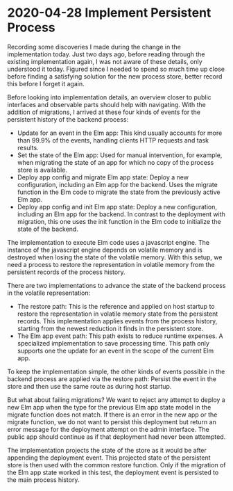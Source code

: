 # 2020-04-28 Implement Persistent Process

Recording some discoveries I made during the change in the implementation today. Just two days ago, before reading through the existing implementation again, I was not aware of these details, only understood it today. Figured since I needed to spend so much time up close before finding a satisfying solution for the new process store, better record this before I forget it again.

Before looking into implementation details, an overview closer to public interfaces and observable parts should help with navigating. With the addition of migrations, I arrived at these four kinds of events for the persistent history of the backend process:

+ Update for an event in the Elm app: This kind usually accounts for more than 99.9% of the events, handling clients HTTP requests and task results.
+ Set the state of the Elm app: Used for manual intervention, for example, when migrating the state of an app for which no copy of the process store is available.
+ Deploy app config and migrate Elm app state: Deploy a new configuration, including an Elm app for the backend. Uses the migrate function in the Elm code to migrate the state from the previously active Elm app.
+ Deploy app config and init Elm app state: Deploy a new configuration, including an Elm app for the backend. In contrast to the deployment with migration, this one uses the init function in the Elm code to initialize the state of the backend.

The implementation to execute Elm code uses a javascript engine. The instance of the javascript engine depends on volatile memory and is destroyed when losing the state of the volatile memory. With this setup, we need a process to restore the representation in volatile memory from the persistent records of the process history.

There are two implementations to advance the state of the backend process in the volatile representation:

+ The restore path: This is the reference and applied on host startup to restore the representation in volatile memory state from the persistent records. This implementation applies events from the process history, starting from the newest reduction it finds in the persistent store.
+ The Elm app event path: This path exists to reduce runtime expenses. A specialized implementation to save processing time. This path only supports one the update for an event in the scope of the current Elm app.

To keep the implementation simple, the other kinds of events possible in the backend process are applied via the restore path: Persist the event in the store and then use the same route as during host startup.

But what about failing migrations? We want to reject any attempt to deploy a new Elm app when the type for the previous Elm app state model in the migrate function does not match.
If there is an error in the new app or the migrate function, we do not want to persist this deployment but return an error message for the deployment attempt on the admin interface. The public app should continue as if that deployment had never been attempted.

The implementation projects the state of the store as it would be after appending the deployment event. This projected state of the persistent store is then used with the common restore function. Only if the migration of the Elm app state worked in this test, the deployment event is persisted to the main process history.

